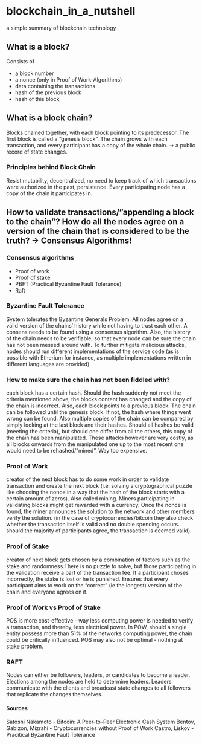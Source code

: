# blockchain_in_a_nutshell
a simple summary of blockchain technology

## What is a block?
Consists of
* a block number
* a nonce (only in Proof of Work-Algorithms)
* data containing the transactions
* hash of the previous block
* hash of this block

## What is a block chain?
Blocks chained together, with each block pointing to its predecessor. The first block is called a “genesis block”. The chain grows with each transaction, and every participant has a copy of the whole chain. -> a public record of state changes.

### Principles behind Block Chain 
Resist mutability, decentralized, no need to keep track of which transactions were authorized in the past, persistence. Every participating node has a copy of the chain it participates in.

## How to validate transactions/”appending a block to the chain”? How do all the nodes agree on a version of the chain that is considered to be the truth? -> Consensus Algorithms!

### Consensus algorithms
* Proof of work
* Proof of stake
* PBFT (Practical Byzantine Fault Tolerance)
* Raft

### Byzantine Fault Tolerance
System tolerates the Byzantine Generals Problem. All nodes agree on a valid version of the chains’ history while not having to trust each other. A consens needs to be found using a consensus algorithm. Also, the history of the chain needs to be verifiable, so that every node can be sure the chain has not been messed around with. To further mitigate malicious attacks, nodes should run different implementations of the service code (as is possible with Etherium for instance, as multiple implementations written in different languages are provided).

### How to make sure the chain has not been fiddled with?
each block has a certain hash. Should the hash suddenly not meet the criteria mentioned above, the blocks content has changed and the copy of the chain is incorrect. Also, each block points to a previous block. The chain can be followed until the genesis block. If not, the hash where things went wrong can be found. Also multiple copies of the chain can be compared by simply looking at the last block and their hashes. Should all hashes be valid (meeting the criteria), but should one differ from all the others, this copy of the chain has been manipulated. These attacks however are very costly, as all blocks onwards from the manipulated one up to the most recent one would need to be rehashed/”mined”. Way too expensive.

### Proof of Work
creator of the next block has to do some work in order to validate transaction and create the next block (i.e. solving a cryptographical puzzle like choosing the nonce in a way that the hash of the block starts with a certain amount of zeros). Also called mining. Miners participating in validating blocks might get rewarded with a currency. Once the nonce is found, the miner announces the solution to the network and other members verify the solution. (in the case of cryptocurrencies/bitcoin they also check whether the transaction itself is valid and no double spending occurs. should the majority of participants agree, the transaction is deemed valid).

### Proof of Stake
creator of next block gets chosen by a combination of factors such as the stake and randomness.There is no puzzle to solve, but those participating in the validation receive a part of the transaction fee. If a participant choses incorrectly, the stake is lost or he is punished. Ensures that every participant aims to work on the “correct” (ie the longest) version of the chain and everyone agrees on it.

### Proof of Work vs Proof of Stake
POS is more cost-effective - way less computing power is needed to verify a transaction, and thereby, less electrical power. In POW, should a single entity possess more than 51% of the networks computing power, the chain could be critically influenced. POS may also not be optimal - nothing at stake problem.

### RAFT
Nodes can either be followers, leaders, or candidates to become a leader. Elections among the nodes are held to determine leaders. Leaders communicate with the clients and broadcast state changes to all followers that replicate the changes themselves.


#### Sources
Satoshi Nakamoto - Bitcoin: A Peer-to-Peer Electronic Cash System
Bentov, Gabizon, Mizrahi - Cryptocurrencies without Proof of Work
Castro, Liskov - Pracitical Byzantine Fault Tolerance
